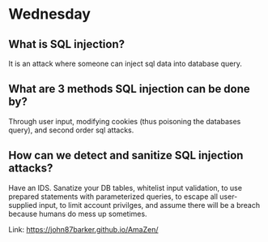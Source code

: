 # Wednesday

## What is SQL injection?
It is an attack where someone can inject sql data into database query.
## What are 3 methods SQL injection can be done by?
Through user input, modifying cookies (thus poisoning the databases query), and second order sql attacks.
## How can we detect and sanitize SQL injection attacks?
Have an IDS. Sanatize your DB tables, whitelist input validation, to use prepared statements with parameterized queries, to escape all user-supplied input, to limit account privilges, and assume there will be a breach because humans do mess up sometimes. 

Link: https://john87barker.github.io/AmaZen/